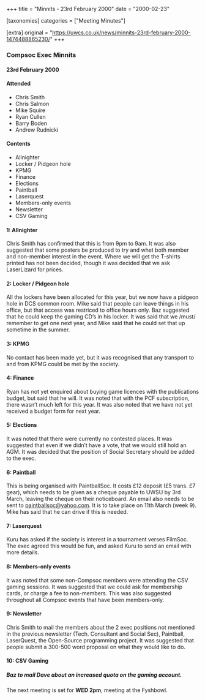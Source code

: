 +++
title = "Minnits - 23rd February 2000"
date = "2000-02-23"

[taxonomies]
categories = ["Meeting Minutes"]

[extra]
original = "https://uwcs.co.uk/news/minnits-23rd-february-2000-1474488865230/"
+++

### Compsoc Exec Minnits

#### 23rd February 2000

#### Attended

  - Chris Smith
  - Chris Salmon
  - Mike Squire
  - Ryan Cullen
  - Barry Boden
  - Andrew Rudnicki

#### Contents

  - Allnighter
  - Locker / Pidgeon hole
  - KPMG
  - Finance
  - Elections
  - Paintball
  - Laserquest
  - Members-only events
  - Newsletter
  - CSV Gaming

#### 1: Allnighter

Chris Smith has confirmed that this is from 9pm to 9am. It was also suggested that some posters be produced to try and whet both member and non-member interest in the event. Where we will get the T-shirts printed has not been decided, though it was decided that we ask LaserLizard for prices.

#### 2: Locker / Pidgeon hole

All the lockers have been allocated for this year, but we now have a pidgeon hole in DCS common room. Mike said that people can leave things in his office, but that access was restriced to office hours only. Baz suggested that he could keep the gaming CD’s in his locker. It was said that we /must/ remember to get one next year, and Mike said that he could set that up sometime in the summer.

#### 3: KPMG

No contact has been made yet, but it was recognised that any transport to and from KPMG could be met by the society.

#### 4: Finance

Ryan has not yet enquired about buying game licences with the publications budget, but said that he will. It was noted that with the PCF subscription, there wasn’t much left for this year. It was also noted that we have not yet received a budget form for next year.

#### 5: Elections

It was noted that there were currently no contested places. It was suggested that even if we didn’t have a vote, that we would still hold an AGM. It was decided that the position of Social Secretary should be added to the exec.

#### 6: Paintball

This is being organised with PaintballSoc. It costs £12 deposit (£5 trans. £7 gear), which needs to be given as a cheque payable to UWSU by 3rd March, leaving the cheque on their noticeboard. An email also needs to be sent to paintballsoc@yahoo.com. It is to take place on 11th March (week 9). Mike has said that he can drive if this is needed.

#### 7: Laserquest

Kuru has asked if the society is interest in a tournament verses FilmSoc. The exec agreed this would be fun, and asked Kuru to send an email with more details.

#### 8: Members-only events

It was noted that some non-Compsoc members were attending the CSV gaming sessions. It was suggested that we could ask for membership cards, or charge a fee to non-members. This was also suggested throughout all Compsoc events that have been members-only.

#### 9: Newsletter

Chris Smith to mail the members about the 2 exec positions not mentioned in the previous newsletter (Tech. Consultant and Social Sec), Paintball, LaserQuest, the Open-Source programming project. It was suggested that people submit a 300-500 word proposal on what they would like to do.

#### 10: CSV Gaming

##### Baz to mail Dave about an increased quota on the gaming account.

The next meeting is set for ****WED 2pm****, meeting at the Fyshbowl.

